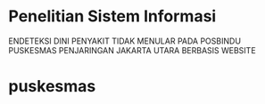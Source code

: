 # Penelitian Sistem Informasi
 ENDETEKSI DINI PENYAKIT TIDAK MENULAR PADA POSBINDU PUSKESMAS PENJARINGAN JAKARTA UTARA BERBASIS WEBSITE
# puskesmas
